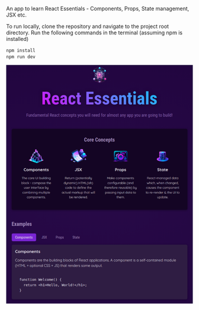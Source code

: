 An app to learn React Essentials - Components, Props, State management, JSX etc.

To run locally, clone the repository and navigate to the project root directory. Run the following commands in the terminal (assuming npm is installed)

```bash
npm install
npm run dev
```


![React Essentials](./src/assets/react-essentials.png)